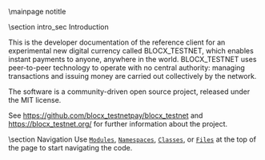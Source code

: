 \mainpage notitle

\section intro_sec Introduction

This is the developer documentation of the reference client for an experimental new digital currency called BLOCX_TESTNET,
which enables instant payments to anyone, anywhere in the world. BLOCX_TESTNET uses peer-to-peer technology to operate
with no central authority: managing transactions and issuing money are carried out collectively by the network.

The software is a community-driven open source project, released under the MIT license.

See https://github.com/blocx_testnetpay/blocx_testnet and https://blocx_testnet.org/ for further information about the project.

\section Navigation
Use <a href="modules.html"><code>Modules</code></a>, <a href="namespaces.html"><code>Namespaces</code></a>, <a href="classes.html"><code>Classes</code></a>, or <a href="files.html"><code>Files</code></a> at the top of the page to start navigating the code.

